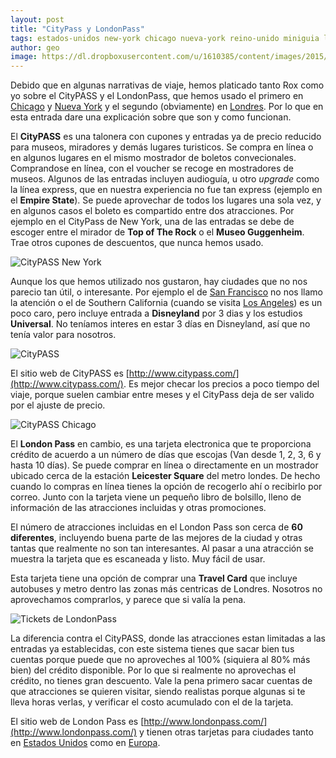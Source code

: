 ```yaml
---
layout: post
title: "CityPass y LondonPass"
tags: estados-unidos new-york chicago nueva-york reino-unido miniguia londres atracciones museos
author: geo
image: https://dl.dropboxusercontent.com/u/1610385/content/images/2015/02/IMG_20150203_182040221.jpg
---
```

Debido que en algunas narrativas de viaje, hemos platicado tanto Rox como yo sobre el CityPASS y el LondonPass, que hemos usado el primero en [Chicago](/tag/chicago) y [Nueva York](/tag/new-york) y el segundo (obviamente) en [Londres](/tag/londres). Por lo que en esta entrada dare una explicación sobre que son y como funcionan.

El **CityPASS** es una talonera con cupones y entradas ya de precio reducido para museos, miradores y demás lugares turisticos. Se compra en línea o en algunos lugares en el mismo mostrador de boletos convecionales. Comprandose en línea, con el voucher se recoge en mostradores de museos. Algunos de las entradas incluyen audioguía, u otro *upgrade* como la línea express, que en nuestra experiencia no fue tan express (ejemplo en el **Empire State**). Se puede aprovechar de todos los lugares una sola vez, y en algunos casos el boleto es compartido entre dos atracciones. Por ejemplo en el CityPass de New York, una de las entradas se debe de escoger entre el mirador de **Top of The Rock** o el **Museo Guggenheim**. Trae otros cupones de descuentos, que nunca hemos usado.

![CityPASS New York](https://dl.dropboxusercontent.com/u/1610385/content/images/2015/02/IMG_20150203_182040221.jpg)

Aunque los que hemos utilizado nos gustaron, hay ciudades que no nos parecio tan útil, o interesante. Por ejemplo el de [San Francisco](/tag/san-francisco) no nos llamo la atención o el de Southern California (cuando se visita [Los Angeles](/tag/los-angeles)) es un poco caro, pero incluye entrada a **Disneyland** por 3 dias y los estudios **Universal**. No teníamos interes en estar 3 días en Disneyland, así que no tenía valor para nosotros.

![CityPASS](https://dl.dropboxusercontent.com/u/1610385/content/images/2015/02/IMG_20150203_182106797.jpg)

El sitio web de CityPASS es [http://www.citypass.com/](http://www.citypass.com/). Es mejor checar los precios a poco tiempo del viaje, porque suelen cambiar entre meses y el CityPass deja de ser valido por el ajuste de precio.

![CityPASS Chicago](https://dl.dropboxusercontent.com/u/1610385/content/images/2015/02/IMG_20150203_182617607.jpg)

El **London Pass** en cambio, es una tarjeta electronica que te proporciona crédito de acuerdo a un número de días que escojas (Van desde 1, 2, 3, 6 y hasta 10 días). Se puede comprar en línea o directamente en un mostrador ubicado cerca de la estación **Leicester Square** del metro londes. De hecho cuando lo compras en línea tienes la opción de recogerlo ahí o recibirlo por correo. Junto con la tarjeta viene un pequeño libro de bolsillo, lleno de información de las atracciones incluidas y otras promociones.

El número de atracciones incluidas en el London Pass son cerca de **60 diferentes**, incluyendo buena parte de las mejores de la ciudad y otras tantas que realmente no son tan interesantes. Al pasar a una atracción se muestra la tarjeta que es escaneada y listo. Muy fácil de usar.

Esta tarjeta tiene una opción de comprar una **Travel Card** que incluye autobuses y metro dentro las zonas más centricas de Londres. Nosotros no aprovechamos comprarlos, y parece que si valía la pena.

![Tickets de LondonPass](https://dl.dropboxusercontent.com/u/1610385/content/images/2015/02/2014-12-27-20-53-00.jpg)

La diferencia contra el CityPASS, donde las atracciones estan limitadas a las entradas ya establecidas, con este sistema tienes que sacar bien tus cuentas porque puede que no aproveches al 100% (siquiera al 80% más bien) del crédito disponible. Por lo que si realmente no aprovechas el crédito, no tienes gran descuento. Vale la pena primero sacar cuentas de que atracciones se quieren visitar, siendo realistas porque algunas si te lleva horas verlas, y verificar el costo acumulado con el de la tarjeta. 

El sitio web de London Pass es [http://www.londonpass.com/](http://www.londonpass.com/) y tienen otras tarjetas para ciudades tanto en [Estados Unidos](/tag/estados-unidos) como en [Europa](/tag/europa).